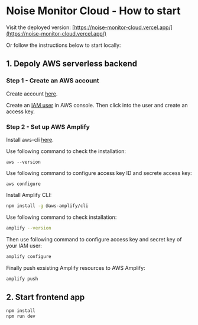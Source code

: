 # Noise Monitor Cloud - How to start

Visit the deployed version: [https://noise-monitor-cloud.vercel.app/](https://noise-monitor-cloud.vercel.app/)

Or follow the instructions below to start locally:

## 1. Depoly AWS serverless backend

### Step 1 - Create an AWS account

Create account [here](https://portal.aws.amazon.com/billing/signup?redirect_url=https%3A%2F%2Faws.amazon.com%2Fregistration-confirmation#/start).

Create an [IAM user](https://us-east-1.console.aws.amazon.com/iam/) in AWS console. Then click into the user and create an access key.

### Step 2 - Set up AWS Amplify

Install aws-cli [here](https://docs.aws.amazon.com/cli/latest/userguide/getting-started-install.html).

Use following command to check the installation:

```shell
aws --version
```

Use following command to configure access key ID and secrete access key:

```shell
aws configure
```

Install Amplify CLI:

```sh
npm install -g @aws-amplify/cli
```

Use following command to check installation:

```sh
amplify --version
```

Then use following command to configure access key and secret key of your IAM user:

```sh
amplify configure
```

Finally push exsisting Amplify resources to AWS Amplify:

```sh
amplify push
```

## 2. Start frontend app

```sh
npm install
npm run dev
```
